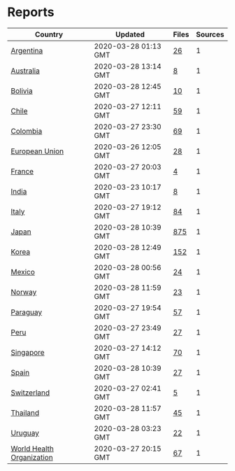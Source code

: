 # Reports

| Country | Updated | Files | Sources |
| --- | --- | --- | --- |
| [Argentina](ar/README.md) | 2020-03-28 01:13 GMT | [26](ar/README.md) | 1 |
| [Australia](au/README.md) | 2020-03-28 13:14 GMT | [8](au/README.md) | 1 |
| [Bolivia](bo/README.md) | 2020-03-28 12:45 GMT | [10](bo/README.md) | 1 |
| [Chile](cl/README.md) | 2020-03-27 12:11 GMT | [59](cl/README.md) | 1 |
| [Colombia](co/README.md) | 2020-03-27 23:30 GMT | [69](co/README.md) | 1 |
| [European Union](eu/README.md) | 2020-03-26 12:05 GMT | [28](eu/README.md) | 1 |
| [France](fr/README.md) | 2020-03-27 20:03 GMT | [4](fr/README.md) | 1 |
| [India](in/README.md) | 2020-03-23 10:17 GMT | [8](in/README.md) | 1 |
| [Italy](it/README.md) | 2020-03-27 19:12 GMT | [84](it/README.md) | 1 |
| [Japan](jp/README.md) | 2020-03-28 10:39 GMT | [875](jp/README.md) | 1 |
| [Korea](kr/README.md) | 2020-03-28 12:49 GMT | [152](kr/README.md) | 1 |
| [Mexico](mx/README.md) | 2020-03-28 00:56 GMT | [24](mx/README.md) | 1 |
| [Norway](no/README.md) | 2020-03-28 11:59 GMT | [23](no/README.md) | 1 |
| [Paraguay](py/README.md) | 2020-03-27 19:54 GMT | [57](py/README.md) | 1 |
| [Peru](pe/README.md) | 2020-03-27 23:49 GMT | [27](pe/README.md) | 1 |
| [Singapore](sg/README.md) | 2020-03-27 14:12 GMT | [70](sg/README.md) | 1 |
| [Spain](es/README.md) | 2020-03-28 10:39 GMT | [27](es/README.md) | 1 |
| [Switzerland](ch/README.md) | 2020-03-27 02:41 GMT | [5](ch/README.md) | 1 |
| [Thailand](th/README.md) | 2020-03-28 11:57 GMT | [45](th/README.md) | 1 |
| [Uruguay](uy/README.md) | 2020-03-28 03:23 GMT | [22](uy/README.md) | 1 |
| [World Health Organization](who/README.md) | 2020-03-27 20:15 GMT | [67](who/README.md) | 1 |
